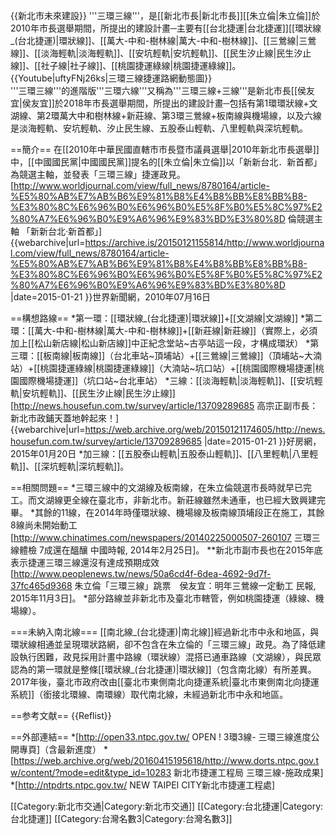 {{新北市未來建設}}
'''三環三線'''，是[[新北市長|新北市長]][[朱立倫|朱立倫]]於2010年市長選舉期間，所提出的建設計畫─主要有[[台北捷運|台北捷運]][[環狀線_(台北捷運)|環狀線]]、[[萬大-中和-樹林線|萬大-中和-樹林線]]、[[三鶯線|三鶯線]]、[[淡海輕軌|淡海輕軌]]、[[安坑輕軌|安坑輕軌]]、[[民生汐止線|民生汐止線]]、[[社子線|社子線]]、[[桃園捷運綠線|桃園捷運綠線]]。<ref>{{Youtube|uftyFNj26ks|三環三線捷運路網動態圖}}</ref><br>
'''三環三線'''的進階版'''三環六線'''又稱為'''三環三線+三線'''是新北市長[[侯友宜|侯友宜]]於2018年市長選舉期間，所提出的建設計畫─包括有第1環環狀線+文湖線、第2環萬大中和樹林線+新莊線、第3環三鶯線+板南線與機場線，以及六線是淡海輕軌、安坑輕軌、汐止民生線、五股泰山輕軌、八里輕軌與深坑輕軌。

==簡介==
在[[2010年中華民國直轄市市長暨市議員選舉|2010年新北市長選舉]]中，[[中國國民黨|中國國民黨]]提名的[[朱立倫|朱立倫]]以「新新台北．新首都」為競選主軸，並發表「三環三線」捷運政見。<ref>[http://www.worldjournal.com/view/full_news/8780164/article-%E5%80%AB%E7%AB%B6%E9%81%B8%E4%B8%BB%E8%BB%B8-%E3%80%8C%E6%96%B0%E6%96%B0%E5%8F%B0%E5%8C%97%E2%80%A7%E6%96%B0%E9%A6%96%E9%83%BD%E3%80%8D 倫競選主軸 「新新台北‧新首都」] {{webarchive|url=https://archive.is/20150121155814/http://www.worldjournal.com/view/full_news/8780164/article-%E5%80%AB%E7%AB%B6%E9%81%B8%E4%B8%BB%E8%BB%B8-%E3%80%8C%E6%96%B0%E6%96%B0%E5%8F%B0%E5%8C%97%E2%80%A7%E6%96%B0%E9%A6%96%E9%83%BD%E3%80%8D |date=2015-01-21 }}世界新聞網，2010年07月16日</ref>

==構想路線==
*第一環：[[環狀線_(台北捷運)|環狀線]]+[[文湖線|文湖線]]
*第二環：[[萬大-中和-樹林線|萬大-中和-樹林線]]+[[新莊線|新莊線]]（實際上，必須加上[[松山新店線|松山新店線]]中正紀念堂站~古亭站這一段，才構成環狀）
*第三環：[[板南線|板南線]]（台北車站~頂埔站）+[[三鶯線|三鶯線]]（頂埔站~大湳站）+[[桃園捷運綠線|桃園捷運綠線]]（大湳站~坑口站）+[[桃園國際機場捷運|桃園國際機場捷運]]（坑口站~台北車站）
*三線：[[淡海輕軌|淡海輕軌]]、[[安坑輕軌|安坑輕軌]]、[[民生汐止線|民生汐止線]]<ref>[http://news.housefun.com.tw/survey/article/13709289685 高宗正副市長：新北市政鋪天蓋地幹起來！] {{webarchive|url=https://web.archive.org/web/20150121174605/http://news.housefun.com.tw/survey/article/13709289685 |date=2015-01-21 }}好房網，2015年01月20日</ref>
*加三線：[[五股泰山輕軌|五股泰山輕軌]]、[[八里輕軌|八里輕軌]]、[[深坑輕軌|深坑輕軌]]。

==相關問題==
*三環三線中的文湖線及板南線，在朱立倫競選市長時就早已完工。而文湖線更全線在臺北市，非新北市。新莊線雖然未通車，也已經大致興建完畢。
*其餘的11線，在2014年時僅環狀線、機場線及板南線頂埔段正在施工，其餘8線尚未開始動工<ref>[http://www.chinatimes.com/newspapers/20140225000507-260107 三環三線體檢 7成還在醞釀 中國時報, 2014年2月25日]</ref>。
**新北市副市長也在2015年底表示捷運三環三線還沒有達成預期成效<ref>[http://www.peoplenews.tw/news/50a6cd4f-6dea-4692-9d7f-37fc465d9368 朱立倫「三環三線」跳票　侯友宜：明年三鶯線一定動工 民報, 2015年11月3日]</ref>。
*部分路線並非新北市及臺北市轄管，例如桃園捷運（綠線、機場線）。

===未納入南北線===
[[南北線_(台北捷運)|南北線]]經過新北市中永和地區，與環狀線相通並呈現環狀路網，卻不包含在朱立倫的「三環三線」政見。為了降低建設執行困難，政見採用計畫中路線（環狀線）混搭已通車路線（文湖線），與民眾認為的第一環就是整條[[環狀線_(台北捷運)|環狀線]]（包含南北線）有所差異。2017年後，臺北市政府改由[[臺北市東側南北向捷運系統|臺北市東側南北向捷運系統]]（銜接北環線、南環線）取代南北線，未經過新北市中永和地區。

==参考文献==
{{Reflist}}

==外部連結==
*[http://open33.ntpc.gov.tw/ OPEN ! 3環3線- 三環三線進度公開專頁]（含最新進度）
*[https://web.archive.org/web/20160415195618/http://www.dorts.ntpc.gov.tw/content/?mode=edit&type_id=10283 新北市捷運工程局 三環三線-施政成果]
*[http://ntpdrts.ntpc.gov.tw/ NEW TAIPEI CITY新北市捷運工程處]

[[Category:新北市交通|Category:新北市交通]]
[[Category:台北捷運|Category:台北捷運]]
[[Category:台灣名數3|Category:台灣名數3]]